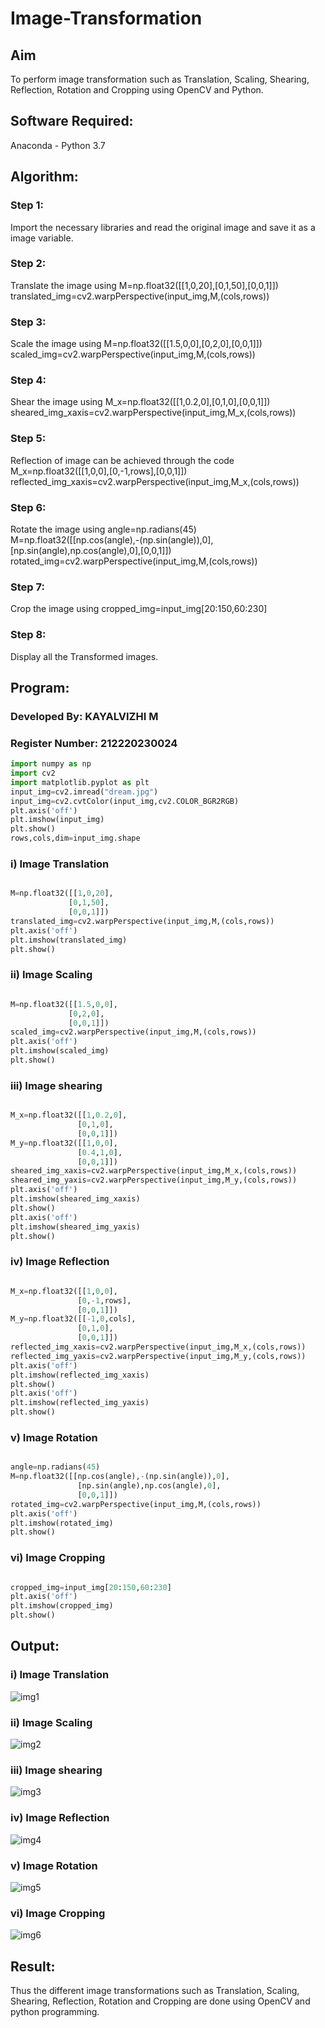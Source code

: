 # Image-Transformation
## Aim
To perform image transformation such as Translation, Scaling, Shearing, Reflection, Rotation and Cropping using OpenCV and Python.

## Software Required:
Anaconda - Python 3.7

## Algorithm:
### Step 1:

Import the necessary libraries and read the original image and save it as a image variable.

### Step 2:

Translate the image using M=np.float32([[1,0,20],[0,1,50],[0,0,1]]) translated_img=cv2.warpPerspective(input_img,M,(cols,rows))

### Step 3:

Scale the image using M=np.float32([[1.5,0,0],[0,2,0],[0,0,1]]) scaled_img=cv2.warpPerspective(input_img,M,(cols,rows))

### Step 4:

Shear the image using M_x=np.float32([[1,0.2,0],[0,1,0],[0,0,1]]) sheared_img_xaxis=cv2.warpPerspective(input_img,M_x,(cols,rows))

### Step 5:

Reflection of image can be achieved through the code M_x=np.float32([[1,0,0],[0,-1,rows],[0,0,1]]) reflected_img_xaxis=cv2.warpPerspective(input_img,M_x,(cols,rows))

### Step 6:

Rotate the image using angle=np.radians(45) M=np.float32([[np.cos(angle),-(np.sin(angle)),0],[np.sin(angle),np.cos(angle),0],[0,0,1]]) rotated_img=cv2.warpPerspective(input_img,M,(cols,rows))

### Step 7:

Crop the image using cropped_img=input_img[20:150,60:230]

### Step 8:

Display all the Transformed images.

## Program:
### Developed By: KAYALVIZHI M
### Register Number: 212220230024
```python
import numpy as np
import cv2
import matplotlib.pyplot as plt
input_img=cv2.imread("dream.jpg")
input_img=cv2.cvtColor(input_img,cv2.COLOR_BGR2RGB)
plt.axis('off')
plt.imshow(input_img)
plt.show()
rows,cols,dim=input_img.shape
```
### i) Image Translation
```python

M=np.float32([[1,0,20],
             [0,1,50],
             [0,0,1]])
translated_img=cv2.warpPerspective(input_img,M,(cols,rows))
plt.axis('off')
plt.imshow(translated_img)
plt.show()

```
### ii) Image Scaling
```python

M=np.float32([[1.5,0,0],
             [0,2,0],
             [0,0,1]])
scaled_img=cv2.warpPerspective(input_img,M,(cols,rows))
plt.axis('off')
plt.imshow(scaled_img)
plt.show()

```
### iii) Image shearing
```python

M_x=np.float32([[1,0.2,0],
               [0,1,0],
               [0,0,1]])
M_y=np.float32([[1,0,0],
               [0.4,1,0],
               [0,0,1]])
sheared_img_xaxis=cv2.warpPerspective(input_img,M_x,(cols,rows))
sheared_img_yaxis=cv2.warpPerspective(input_img,M_y,(cols,rows))
plt.axis('off')
plt.imshow(sheared_img_xaxis)
plt.show()
plt.axis('off')
plt.imshow(sheared_img_yaxis)
plt.show()

```
### iv) Image Reflection
```python

M_x=np.float32([[1,0,0],
               [0,-1,rows],
               [0,0,1]])
M_y=np.float32([[-1,0,cols],
               [0,1,0],
               [0,0,1]])
reflected_img_xaxis=cv2.warpPerspective(input_img,M_x,(cols,rows))
reflected_img_yaxis=cv2.warpPerspective(input_img,M_y,(cols,rows))
plt.axis('off')
plt.imshow(reflected_img_xaxis)
plt.show()
plt.axis('off')
plt.imshow(reflected_img_yaxis)
plt.show()

```
### v) Image Rotation
```python

angle=np.radians(45)
M=np.float32([[np.cos(angle),-(np.sin(angle)),0],
               [np.sin(angle),np.cos(angle),0],
               [0,0,1]])
rotated_img=cv2.warpPerspective(input_img,M,(cols,rows))
plt.axis('off')
plt.imshow(rotated_img)
plt.show()

```
### vi) Image Cropping
```python

cropped_img=input_img[20:150,60:230]
plt.axis('off')
plt.imshow(cropped_img)
plt.show()

```
## Output:
### i) Image Translation

![img1](https://user-images.githubusercontent.com/75413726/166099042-397e5c32-59af-445f-aac7-1fa4c69a5d9c.jpg)

### ii) Image Scaling

![img2](https://user-images.githubusercontent.com/75413726/166099051-2591ac97-604a-451b-bf47-794be6bb333b.jpg)


### iii) Image shearing

![img3](https://user-images.githubusercontent.com/75413726/166099061-2b2faf6f-20b4-4ed7-8ee8-948960723114.jpg)


### iv) Image Reflection

![img4](https://user-images.githubusercontent.com/75413726/166099072-74893a1a-d2f9-4e41-874f-add881a46770.jpg)



### v) Image Rotation

![img5](https://user-images.githubusercontent.com/75413726/166099080-834f2237-3898-4726-b409-142e825db30b.jpg)



### vi) Image Cropping

![img6](https://user-images.githubusercontent.com/75413726/166099084-d590089f-ad16-4122-ae1b-27e7202880bd.jpg)

## Result: 

Thus the different image transformations such as Translation, Scaling, Shearing, Reflection, Rotation and Cropping are done using OpenCV and python programming.
